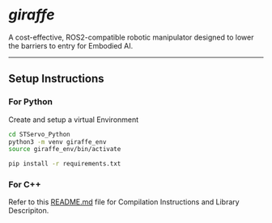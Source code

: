 # _giraffe_

A cost-effective, ROS2-compatible robotic manipulator designed to lower the barriers to entry for Embodied AI.

---

## Setup Instructions

### For Python

Create and setup a virtual Environment

``` bash
cd STServo_Python
python3 -m venv giraffe_env
source giraffe_env/bin/activate

pip install -r requirements.txt
```

### For C++

Refer to this [README.md](SCServo_Linux/README.md) file for Compilation Instructions and Library Descripiton.
